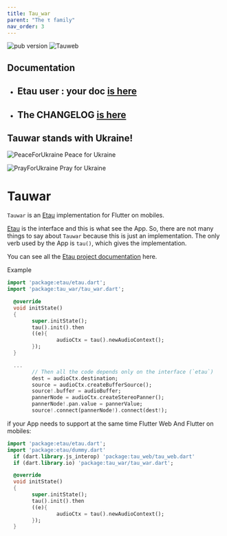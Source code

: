 ```yaml
---
title: Tau_war
parent: "The τ family"
nav_order: 3
---
```

![pub version](https://img.shields.io/pub/v/tauwar.svg?style=flat-square)
![Tauweb](https://tauwar.canardoux.xyz/images/TauwarBanner.png)

## Documentation

- ## Etau user : your doc [is here](https://etau.canardoux.xyz/)
- ## The CHANGELOG [is here](https://etau.canardoux.xyz/tau/CHANGELOG.html)

## Tauwar stands with Ukraine!

![PeaceForUkraine](https://etau.canardoux.xyz/images/2-year-old-irish-girl-ukrainian.jpg)
Peace for Ukraine

![PrayForUkraine](https://etau.canardoux.xyz/images/banner.png)
Pray for Ukraine


# Tauwar

`Tauwar` is an [Etau](https://pub.dev/packages/etau) implementation for Flutter on mobiles.

[Etau](https://pub.dev/packages/etau) is the interface and this is what see the App.
So, there are not many things to say about `Tauwar` because this is just an implementation.
The only verb used by the App is `tau()`, which gives the implementation.

You can see all the [Etau project documentation](https://etau.canardoux.xyz/) here.

Example
```dart
import 'package:etau/etau.dart';
import 'package:tau_war/tau_war.dart';

  @override
  void initState() 
  {
        super.initState();
        tau().init().then 
        ((e){
                audioCtx = tau().newAudioContext();
        });
  }

  ...
        // Then all the code depends only on the interface (`etau`)
        dest = audioCtx.destination;
        source = audioCtx.createBufferSource();
        source!.buffer = audioBuffer;
        pannerNode = audioCtx.createStereoPanner();
        pannerNode!.pan.value = pannerValue;
        source!.connect(pannerNode!).connect(dest!);

```

if your App needs to support at the same time Flutter Web And Flutter on mobiles:
```dart
import 'package:etau/etau.dart';
import 'package:etau/dummy.dart'
  if (dart.library.js_interop) 'package:tau_web/tau_web.dart'
  if (dart.library.io) 'package:tau_war/tau_war.dart';

  @override
  void initState() 
  {
        super.initState();
        tau().init().then 
        ((e){
                audioCtx = tau().newAudioContext();
        });
  }
```
